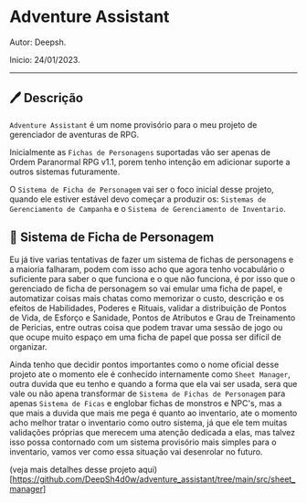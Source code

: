 # Adventure Assistant

Autor: Deepsh.

Inicio: 24/01/2023.

---

## 🖊 Descrição

`Adventure Assistant` é um nome provisório para o meu projeto de gerenciador de aventuras de RPG.

Inicialmente as `Fichas de Personagens` suportadas vão ser apenas de Ordem Paranormal RPG v1.1, porem tenho intenção em adicionar suporte a outros sistemas futuramente.

O `Sistema de Ficha de Personagem` vai ser o foco inicial desse projeto, quando ele estiver estável devo começar a produzir os: `Sistemas de Gerenciamento de Campanha` e o `Sistema de Gerenciamento de Inventario`.

## 📃 Sistema de Ficha de Personagem

Eu já tive varias tentativas de fazer um sistema de fichas de personagens e a maioria falharam, podem com isso acho que agora tenho vocabulário o suficiente para saber o que funciona e o que não funciona, é por isso que o gerenciado de ficha de personagem so vai emular uma ficha de papel, e automatizar coisas mais chatas como memorizar o custo, descrição e os efeitos de Habilidades, Poderes e Rituais, validar a distribuição de Pontos de Vida, de Esforço e Sanidade, Pontos de Atributos e Grau de Treinamento de Pericias, entre outras coisa que podem travar uma sessão de jogo ou que ocupe muito espaço em uma ficha de papel que possa ser difícil de organizar.

Ainda tenho que decidir pontos importantes como o nome oficial desse projeto ate o momento ele é conhecido internamente como `Sheet Manager`, outra duvida que eu tenho e quando a forma que ela vai ser usada, sera que vale ou não apena transformar de `Sistema de Fichas de Personagem` para apenas `Sistema de Ficas` e englobar fichas de monstros e NPC's, mas a que mais a duvida que mais me pega é quanto ao inventario, ate o momento acho melhor tratar o inventario como outro sistema, já que ele tem muitas validações próprias que merecem uma atenção dedicada a elas, mas talvez isso possa contornado com um sistema provisório mais simples para o inventario, vamos ver como essa situação vai desenrolar no futuro.

(veja mais detalhes desse projeto aqui)[https://github.com/DeepSh4d0w/adventure_assistant/tree/main/src/sheet_manager]
